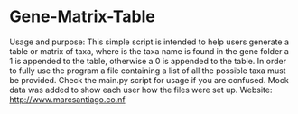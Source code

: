 Gene-Matrix-Table
=================
Usage and purpose:
This simple script is intended to help users generate a table or matrix of taxa, where is the taxa name is found in the gene folder a 1 is appended to the table, otherwise a 0 is appended to the table.  In order to fully use the program a file containing a list of all the possible taxa must be provided.
Check the main.py script for usage if you are confused.  Mock data was added to show each user how the files were set up.
Website:
http://www.marcsantiago.co.nf
